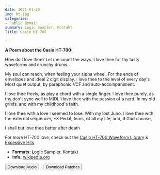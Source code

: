 ```yaml
---
date: 2021-01-20
img: ht.jpg
categories:
- Public Domain
summary: Logic Sampler, Kontakt
Title: Casio HT-700

---
```



**A Poem about the Casio HT-700:**

How do I love thee? Let me count the ways. I love thee for thy tasty waveforms and crunchy drums.

My soul can reach, when feeling your alpha wheel. For the ends of envelopes and ideal 2 digit display. I love thee to the level of every day's Most quiet output, by paraphonic VCF and auto-accompaniment.

I love thee freely, as play a chord with a single finger. I love thee purely, as thy don't sync well to MIDI. I love thee with the passion of a nerd. In my old griefs, and with my childhood's faith.

I love thee with a love I seemed to lose. With my lost Juno. I love thee with the external sequencer, FX Pedal, tears, of all my life; and, if God choose,

I shall but love thee better after death



For more HT-700 love, check out the [Casio HT-700 Waveform Library](https://www.modularsamples.com/samples/product/waveformlibrary/) & [Excessive Hits](https://www.modularsamples.com/samples/product/excessive-hits/)

-   **Formats:** Logic Sampler, Kontakt
-    **Info:** [wikipedia.org](https://en.wikipedia.org/wiki/Casio_SD_Synthesizers/)



<div class="buttons"> <a href="https://www.dropbox.com/sh/20xw7luvwx69qx8/AAD2wjeDgoLfLh1sHXGxSiWza?dl=0"> <button>Download Audio</button></a> - <a href="https://github.com/publicsamples/Casio-HT-700"> <button>Download Patches</button></a></div>